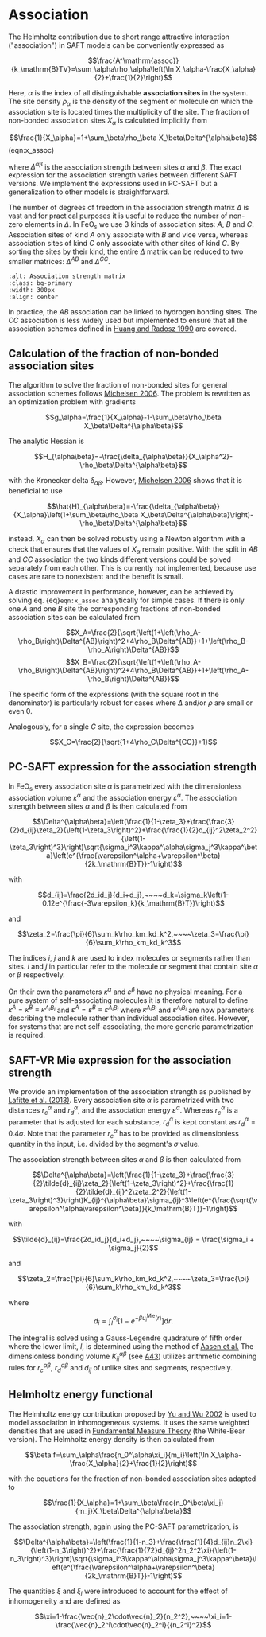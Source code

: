 # Association

The Helmholtz contribution due to short range attractive interaction ("association") in SAFT models can be conveniently expressed as

$$\frac{A^\mathrm{assoc}}{k_\mathrm{B}TV}=\sum_\alpha\rho_\alpha\left(\ln X_\alpha-\frac{X_\alpha}{2}+\frac{1}{2}\right)$$

Here, $\alpha$ is the index of all distinguishable **association sites** in the system. The site density $\rho_\alpha$ is the density of the segment or molecule on which the association site is located times the multiplicity of the site. The fraction of non-bonded association sites $X_\alpha$ is calculated implicitly from

$$\frac{1}{X_\alpha}=1+\sum_\beta\rho_\beta X_\beta\Delta^{\alpha\beta}$$ (eqn:x_assoc)

where $\Delta^{\alpha\beta}$ is the association strength between sites $\alpha$ and $\beta$. The exact expression for the association strength varies between different SAFT versions. We implement the expressions used in PC-SAFT but a generalization to other models is straightforward.

The number of degrees of freedom in the association strength matrix $\Delta$ is vast and for practical purposes it is useful to reduce the number of non-zero elements in $\Delta$. In $\text{FeO}_\text{s}$ we use 3 kinds of association sites: $A$, $B$ and $C$. Association sites of kind $A$ only associate with $B$ and vice versa, whereas association sites of kind $C$ only associate with other sites of kind $C$. By sorting the sites by their kind, the entire $\Delta$ matrix can be reduced to two smaller matrices: $\Delta^{AB}$ and $\Delta^{CC}$.

```{image} FeOs_Association.png
:alt: Association strength matrix
:class: bg-primary
:width: 300px
:align: center
```

In practice, the $AB$ association can be linked to hydrogen bonding sites. The $CC$ association is less widely used but implemented to ensure that all the association schemes defined in [Huang and Radosz 1990](https://pubs.acs.org/doi/10.1021/ie00107a014) are covered.

## Calculation of the fraction of non-bonded association sites

The algorithm to solve the fraction of non-bonded sites for general association schemes follows [Michelsen 2006](https://pubs.acs.org/doi/full/10.1021/ie060029x). The problem is rewritten as an optimization problem with gradients

$$g_\alpha=\frac{1}{X_\alpha}-1-\sum_\beta\rho_\beta X_\beta\Delta^{\alpha\beta}$$

The analytic Hessian is

$$H_{\alpha\beta}=-\frac{\delta_{\alpha\beta}}{X_\alpha^2}-\rho_\beta\Delta^{\alpha\beta}$$

with the Kronecker delta $\delta_{\alpha\beta}$. However, [Michelsen 2006](https://pubs.acs.org/doi/full/10.1021/ie060029x) shows that it is beneficial to use

$$\hat{H}_{\alpha\beta}=-\frac{\delta_{\alpha\beta}}{X_\alpha}\left(1+\sum_\beta\rho_\beta X_\beta\Delta^{\alpha\beta}\right)-\rho_\beta\Delta^{\alpha\beta}$$

instead. $X_\alpha$ can then be solved robustly using a Newton algorithm with a check that ensures that the values of $X_\alpha$ remain positive. With the split in $AB$ and $CC$ association the two kinds different versions could be solved separately from each other. This is currently not implemented, because use cases are rare to nonexistent and the benefit is small.

A drastic improvement in performance, however, can be achieved by solving eq. {eq}`eqn:x_assoc` analytically for simple cases. If there is only one $A$ and one $B$ site the corresponding fractions of non-bonded association sites can be calculated from

$$X_A=\frac{2}{\sqrt{\left(1+\left(\rho_A-\rho_B\right)\Delta^{AB}\right)^2+4\rho_B\Delta^{AB}}+1+\left(\rho_B-\rho_A\right)\Delta^{AB}}$$
$$X_B=\frac{2}{\sqrt{\left(1+\left(\rho_A-\rho_B\right)\Delta^{AB}\right)^2+4\rho_B\Delta^{AB}}+1+\left(\rho_A-\rho_B\right)\Delta^{AB}}$$

The specific form of the expressions (with the square root in the denominator) is particularly robust for cases where $\Delta$ and/or $\rho$ are small or even 0.

Analogously, for a single $C$ site, the expression becomes

$$X_C=\frac{2}{\sqrt{1+4\rho_C\Delta^{CC}}+1}$$

## PC-SAFT expression for the association strength

In $\text{FeO}_\text{s}$ every association site $\alpha$ is parametrized with the dimensionless association volume $\kappa^\alpha$ and the association energy $\varepsilon^\alpha$. The association strength between sites $\alpha$ and $\beta$ is then calculated from

$$\Delta^{\alpha\beta}=\left(\frac{1}{1-\zeta_3}+\frac{\frac{3}{2}d_{ij}\zeta_2}{\left(1-\zeta_3\right)^2}+\frac{\frac{1}{2}d_{ij}^2\zeta_2^2}{\left(1-\zeta_3\right)^3}\right)\sqrt{\sigma_i^3\kappa^\alpha\sigma_j^3\kappa^\beta}\left(e^{\frac{\varepsilon^\alpha+\varepsilon^\beta}{2k_\mathrm{B}T}}-1\right)$$

with

$$d_{ij}=\frac{2d_id_j}{d_i+d_j},~~~~d_k=\sigma_k\left(1-0.12e^{\frac{-3\varepsilon_k}{k_\mathrm{B}T}}\right)$$

and

$$\zeta_2=\frac{\pi}{6}\sum_k\rho_km_kd_k^2,~~~~\zeta_3=\frac{\pi}{6}\sum_k\rho_km_kd_k^3$$

The indices $i$, $j$ and $k$ are used to index molecules or segments rather than sites. $i$ and $j$ in particular refer to the molecule or segment that contain site $\alpha$ or $\beta$ respectively.

On their own the parameters $\kappa^\alpha$ and $\varepsilon^\beta$ have no physical meaning. For a pure system of self-associating molecules it is therefore natural to define $\kappa^A=\kappa^B\equiv\kappa^{A_iB_i}$ and $\varepsilon^A=\varepsilon^B\equiv\varepsilon^{A_iB_i}$ where $\kappa^{A_iB_i}$ and $\varepsilon^{A_iB_i}$ are now parameters describing the molecule rather than individual association sites. However, for systems that are not self-associating, the more generic parametrization is required.

## SAFT-VR Mie expression for the association strength

We provide an implementation of the association strength as published by [Lafitte et al. (2013)](https://doi.org/10.1063/1.4819786).
Every association site $\alpha$ is parametrized with two distances $r_c^\alpha$ and $r_d^\alpha$, and the association energy $\varepsilon^\alpha$. Whereas $r_c^\alpha$ is a parameter that is adjusted for each substance, $r_d^\alpha$ is kept constant as $r_d^\alpha = 0.4 \sigma$. Note that the parameter $r_c^\alpha$ has to be provided as dimensionless quantity in the input, i.e. divided by the segment's $\sigma$ value. 

The association strength between sites $\alpha$ and $\beta$ is then calculated from

$$\Delta^{\alpha\beta}=\left(\frac{1}{1-\zeta_3}+\frac{\frac{3}{2}\tilde{d}_{ij}\zeta_2}{\left(1-\zeta_3\right)^2}+\frac{\frac{1}{2}\tilde{d}_{ij}^2\zeta_2^2}{\left(1-\zeta_3\right)^3}\right)K_{ij}^{\alpha\beta}\sigma_{ij}^3\left(e^{\frac{\sqrt{\varepsilon^\alpha\varepsilon^\beta}}{k_\mathrm{B}T}}-1\right)$$
 
with

$$\tilde{d}_{ij}=\frac{2d_id_j}{d_i+d_j},~~~~\sigma_{ij} = \frac{\sigma_i + \sigma_j}{2}$$

and 

$$\zeta_2=\frac{\pi}{6}\sum_k\rho_km_kd_k^2,~~~~\zeta_3=\frac{\pi}{6}\sum_k\rho_km_kd_k^3$$

where 

$$d_i = \int_{l}^{\sigma_i} \left[1 - e^{-\beta u_i^\text{Mie}(r)}\right]\mathrm{d}r.$$

The integral is solved using a Gauss-Legendre quadrature of fifth order where the lower limit, $l$, is determined using the method of [Aasen et al.](https://doi.org/10.1063/1.5111364) The dimensionless bonding volume $K^{\alpha\beta}_{ij}$ (see [A43](https://doi.org/10.1063/1.4819786)) utilizes arithmetic combining rules for $r_c^{\alpha\beta}$, $r_d^{\alpha\beta}$ and $d_{ij}$ of unlike sites and segments, respectively.

## Helmholtz energy functional

The Helmholtz energy contribution proposed by [Yu and Wu 2002](https://aip.scitation.org/doi/abs/10.1063/1.1463435) is used to model association in inhomogeneous systems. It uses the same weighted densities that are used in [Fundamental Measure Theory](hard_spheres) (the White-Bear version). The Helmholtz energy density is then calculated from

$$\beta f=\sum_\alpha\frac{n_0^\alpha\xi_i}{m_i}\left(\ln X_\alpha-\frac{X_\alpha}{2}+\frac{1}{2}\right)$$

with the equations for the fraction of non-bonded association sites adapted to

$$\frac{1}{X_\alpha}=1+\sum_\beta\frac{n_0^\beta\xi_j}{m_j}X_\beta\Delta^{\alpha\beta}$$

The association strength, again using the PC-SAFT parametrization, is

$$\Delta^{\alpha\beta}=\left(\frac{1}{1-n_3}+\frac{\frac{1}{4}d_{ij}n_2\xi}{\left(1-n_3\right)^2}+\frac{\frac{1}{72}d_{ij}^2n_2^2\xi}{\left(1-n_3\right)^3}\right)\sqrt{\sigma_i^3\kappa^\alpha\sigma_j^3\kappa^\beta}\left(e^{\frac{\varepsilon^\alpha+\varepsilon^\beta}{2k_\mathrm{B}T}}-1\right)$$

The quantities $\xi$ and $\xi_i$ were introduced to account for the effect of inhomogeneity and are defined as

$$\xi=1-\frac{\vec{n}_2\cdot\vec{n}_2}{n_2^2},~~~~\xi_i=1-\frac{\vec{n}_2^i\cdot\vec{n}_2^i}{{n_2^i}^2}$$

